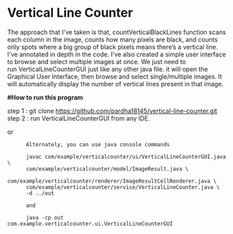 # Vertical Line Counter

The approach that I've taken is that, countVerticalBlackLines function scans each column in the image, counts how many pixels are black, and counts only spots where a big group of black pixels means there’s a vertical line. I've annotated in depth in the code. I've also created a simple user interface to browse and select multiple images at once. We just need to run VerticalLineCounterGUI just like any other java file. it will open the Graphical User Interface, then browse and select single/multiple images. It will automatically display the number of vertical lines present in that image. 


**#How to run this program**

step 1 : git clone https://github.com/pardha18145/vertical-line-counter.git
step 2 : run VerticalLineCounterGUI from any IDE.

or 
          
          Alternately, you can use java console commands

          javac com/example/verticalcounter/ui/VerticalLineCounterGUI.java \
          com/example/verticalcounter/model/ImageResult.java \
          com/example/verticalcounter/renderer/ImageResultCellRenderer.java \
          com/example/verticalcounter/service/VerticalLineCounter.java \
          -d ../out

          and 

          java -cp out com.example.verticalcounter.ui.VerticalLineCounterGUI

